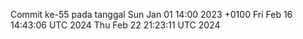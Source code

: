 Commit ke-55 pada tanggal Sun Jan 01 14:00 2023 +0100
Fri Feb 16 14:43:06 UTC 2024
Thu Feb 22 21:23:11 UTC 2024
